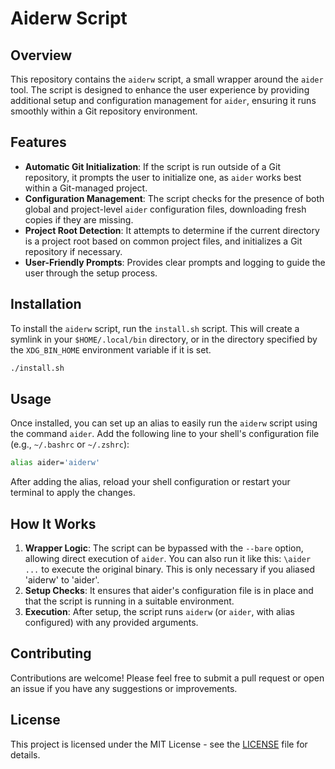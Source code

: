 # Aiderw Script

## Overview

This repository contains the `aiderw` script, a small wrapper around the `aider` tool. The script is designed to enhance the user experience by providing additional setup and configuration management for `aider`, ensuring it runs smoothly within a Git repository environment.

## Features

- **Automatic Git Initialization**: If the script is run outside of a Git repository, it prompts the user to initialize one, as `aider` works best within a Git-managed project.
- **Configuration Management**: The script checks for the presence of both global and project-level `aider` configuration files, downloading fresh copies if they are missing.
- **Project Root Detection**: It attempts to determine if the current directory is a project root based on common project files, and initializes a Git repository if necessary.
- **User-Friendly Prompts**: Provides clear prompts and logging to guide the user through the setup process.

## Installation

To install the `aiderw` script, run the `install.sh` script. This will create a symlink in your `$HOME/.local/bin` directory, or in the directory specified by the `XDG_BIN_HOME` environment variable if it is set.

```bash
./install.sh
```

## Usage

Once installed, you can set up an alias to easily run the `aiderw` script using the command `aider`. Add the following line to your shell's configuration file (e.g., `~/.bashrc` or `~/.zshrc`):

```bash
alias aider='aiderw'
```

After adding the alias, reload your shell configuration or restart your terminal to apply the changes.

## How It Works

1. **Wrapper Logic**: The script can be bypassed with the `--bare` option, allowing direct execution of `aider`.  You can also run it like this: `\aider ...` to execute the original binary.  This is only necessary if you aliased 'aiderw' to 'aider'.
2. **Setup Checks**: It ensures that aider's configuration file is in place and that the script is running in a suitable environment.
3. **Execution**: After setup, the script runs `aiderw` (or `aider`, with alias configured) with any provided arguments.

## Contributing

Contributions are welcome! Please feel free to submit a pull request or open an issue if you have any suggestions or improvements.

## License

This project is licensed under the MIT License - see the [LICENSE](LICENSE) file for details.
